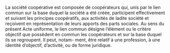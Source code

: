 La société coopérative est composée de coopérateurs qui, unis par le lien commun sur la base duquel la société a été créée, participent effectivement et suivant les principes coopératifs, aux activités de ladite société et reçoivent en représentation de leurs apports des parts sociales.
Au sens du présent Acte uniforme, le lien commun désigne l’élément ou le critère objectif que possèdent en commun les coopérateurs et sur la base duquel ils se regroupent. Il peut, notam- ment, être relatif à une profession, à une identité d’objectif, d’activité, ou de forme juridique.